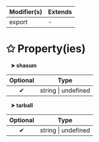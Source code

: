 | Modifier(s)                            | Extends                                    |
|----------------------------------------|--------------------------------------------|
| export | - |

# &#10025; Property(ies)

&nbsp;&nbsp; **&#10148; shasum**

| Optional                           | Type                         |
|:----------------------------------:|------------------------------|
| ✔ | string &#124; undefined |

&nbsp;&nbsp; **&#10148; tarball**

| Optional                           | Type                         |
|:----------------------------------:|------------------------------|
| ✔ | string &#124; undefined |